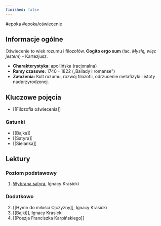 ```yaml
---
finished: false
---
```

#epoka #epoka/oświecenie
## Informacje ogólne
Oświecenie to wiek rozumu i filozofów. **Cogito ergo sum** (łac. *Myślę, więc jestem*) - Kartezjusz. 
- **Charakterystyka**: apollińska (racjonalna)
- **Ramy czasowe:** 1740 - 1822 („Ballady i romanse")
- **Założenia:** Kult rozumu, rozwój filozofii, odrzucenie metafizyki i istoty nadprzyrodzonej.
## Kluczowe pojęcia
- [[Filozofia oświecenia]]
### Gatunki
- [[Bajka]]
- [[Satyra]]
- [[Sielanka]]
## Lektury

### Poziom podstawowy
1. [Wybrana satyra](Satyry.md), Ignacy Krasicki
### Dodatkowo
2. [[Hymn do miłości Ojczyzny]], Ignacy Krasicki
3. [[Bajki]], Ignacy Krasicki
4. [[Poezja Franciszka Karpińskiego]]